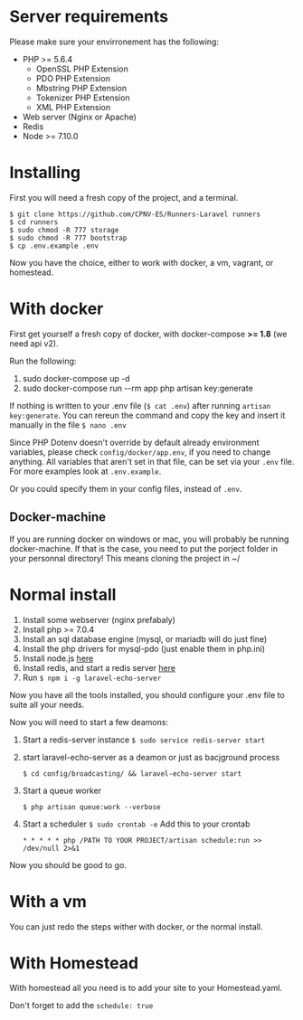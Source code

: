 # Server requirements
Please make sure your envirronement has the following:
- PHP >= 5.6.4
    - OpenSSL PHP Extension
    - PDO PHP Extension
    - Mbstring PHP Extension
    - Tokenizer PHP Extension
    - XML PHP Extension
- Web server (Nginx or Apache)
- Redis
- Node >= 7.10.0

# Installing

First you will need a fresh copy of the project, and a terminal.
```
$ git clone https://github.com/CPNV-ES/Runners-Laravel runners
$ cd runners
$ sudo chmod -R 777 storage
$ sudo chmod -R 777 bootstrap
$ cp .env.example .env
```
Now you have the choice, either to work with docker, a vm, vagrant, or homestead.

# With docker

First get yourself a fresh copy of docker, with docker-compose **>= 1.8** (we need api v2).

Run the following:

1. sudo docker-compose up -d
2. sudo docker-compose run --rm app php artisan key:generate

If nothing is written to your .env file (`$ cat .env`) after running `artisan key:generate`. You can rereun the command and copy the key and insert it manually in the file
`$ nano .env`

Since PHP Dotenv doesn't override by default already environment variables, please check `config/docker/app.env`, if you need to change anything.
All variables that aren't set in that file, can be set via your `.env` file.
For more examples look at `.env.example`.

Or you could specify them in your config files, instead of `.env`.


## Docker-machine

If you are running docker on windows or mac, you will probably be running docker-machine. If that is the case, you need to put the porject folder in your personnal directory!
This means cloning the project in ~/

# Normal install

1. Install some webserver (nginx prefabaly)
2. Install php >= 7.0.4
3. Install an sql database engine (mysql, or mariadb will do just fine)
4. Install the php drivers for mysql-pdo (just enable them in php.ini)
5. Install node.js [here](https://nodejs.org)
6. Install redis, and start a redis server [here](https://redis.io)
7. Run `$ npm i -g laravel-echo-server`

Now you have all the tools installed, you should configure your .env file to suite all your needs.

Now you will need to start a few deamons:
1. Start a redis-server instance
    `$ sudo service redis-server start`
2. start laravel-echo-server as a deamon or just as bacjground process
   
   `$ cd config/broadcasting/ && laravel-echo-server start`
   
3. Start a queue worker

   `$ php artisan queue:work --verbose`

4. Start a scheduler
    `$ sudo crontab -e`
    Add this to your crontab
    
    `* * * * * php /PATH TO YOUR PROJECT/artisan schedule:run >> /dev/null 2>&1`

Now you should be good to go.

# With a vm

You can just redo the steps wither with docker, or the normal install.

# With Homestead

With homestead all you need is to add your site to your Homestead.yaml.

Don't forget to add the `schedule: true`